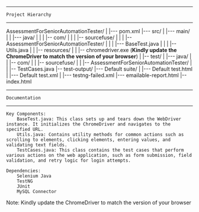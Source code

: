 --------------------------
	Project Hierarchy
--------------------------

AssessmentForSeniorAutomationTester/
|
|--- pom.xml
|--- src/
|   |--- main/
|   |   |--- java/
|   |   |   |-- com/
|   |   |       |-- sourcefuse/
|   |   |           |-- AssessmentForSeniorAutomationTester/
|   |   |               |--- BaseTest.java
|   |   |               |-- Utils.java
|   |   |-- resources/
|   |       |-- chromedriver.exe (******Kindly update the ChromeDriver to match the version of your browser******)
|   |-- test/
|       |--- java/
|       |   |-- com/
|       |       |-- sourcefuse/
|       |           |-- AssessmentForSeniorAutomationTester/
|       |               |-- TestCases.java
|-- test-output/
    |--- Default suite/
    |   |--- Default test.html
    |   |--- Default test.xml
    |   |--- testng-failed.xml
    |--- emailable-report.html
    |-- index.html

    
------------------------
	Documentation
------------------------

	Key Components:
		BaseTest.java: This class sets up and tears down the WebDriver instance. It initializes the ChromeDriver and navigates to the specified URL.    
		Utils.java: Contains utility methods for common actions such as scrolling to elements, clicking elements, entering values, and validating text fields.
		TestCases.java: This class contains the test cases that perform various actions on the web application, such as form submission, field validation, and retry logic for login attempts.
	
	Dependencies:
		Selenium Java
		TestNG
		JUnit
		MySQL Connector
		
		
Note: Kindly update the ChromeDriver to match the version of your browser